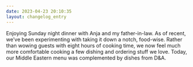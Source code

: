 ```yaml
---
date: 2023-04-23 20:10:35
layout: changelog_entry
---
```

Enjoying Sunday night dinner with Anja and my father-in-law. As of recent, we’ve been experimenting with taking it down a notch, food-wise. Rather than wowing guests with eight hours of cooking time, we now feel much more comfortable cooking a few dishing and ordering stuff we love. Today, our Middle Eastern menu was complemented by dishes from D&A.
